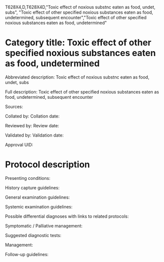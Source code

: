 T628X4,D,T628X4D,"Toxic effect of noxious substnc eaten as food, undet, subs", "Toxic effect of other specified noxious substances eaten as food, undetermined, subsequent encounter","Toxic effect of other specified noxious substances eaten as food, undetermined"
# Category title: Toxic effect of other specified noxious substances eaten as food, undetermined

Abbreviated description: Toxic effect of noxious substnc eaten as food, undet, subs

Full description: Toxic effect of other specified noxious substances eaten as food, undetermined, subsequent encounter

Sources:

Collated by:
Collation date:

Reviewed by:
Review date:

Validated by:
Validation date:

Approval UID:

# Protocol description

Presenting conditions:

History capture guidelines:

General examination guidelines:

Systemic examination guidelines:

Possible differential diagnoses with links to related protocols:

Symptomatic / Palliative management:

Suggested diagnostic tests:

Management:

Follow-up guidelines:

